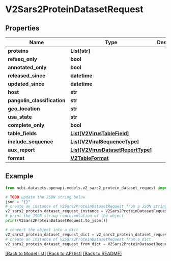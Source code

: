 # V2Sars2ProteinDatasetRequest


## Properties

Name | Type | Description | Notes
------------ | ------------- | ------------- | -------------
**proteins** | **List[str]** |  | [optional] 
**refseq_only** | **bool** |  | [optional] 
**annotated_only** | **bool** |  | [optional] 
**released_since** | **datetime** |  | [optional] 
**updated_since** | **datetime** |  | [optional] 
**host** | **str** |  | [optional] 
**pangolin_classification** | **str** |  | [optional] 
**geo_location** | **str** |  | [optional] 
**usa_state** | **str** |  | [optional] 
**complete_only** | **bool** |  | [optional] 
**table_fields** | [**List[V2VirusTableField]**](V2VirusTableField.md) |  | [optional] 
**include_sequence** | [**List[V2ViralSequenceType]**](V2ViralSequenceType.md) |  | [optional] 
**aux_report** | [**List[V2VirusDatasetReportType]**](V2VirusDatasetReportType.md) |  | [optional] 
**format** | [**V2TableFormat**](V2TableFormat.md) |  | [optional] 

## Example

```python
from ncbi.datasets.openapi.models.v2_sars2_protein_dataset_request import V2Sars2ProteinDatasetRequest

# TODO update the JSON string below
json = "{}"
# create an instance of V2Sars2ProteinDatasetRequest from a JSON string
v2_sars2_protein_dataset_request_instance = V2Sars2ProteinDatasetRequest.from_json(json)
# print the JSON string representation of the object
print(V2Sars2ProteinDatasetRequest.to_json())

# convert the object into a dict
v2_sars2_protein_dataset_request_dict = v2_sars2_protein_dataset_request_instance.to_dict()
# create an instance of V2Sars2ProteinDatasetRequest from a dict
v2_sars2_protein_dataset_request_from_dict = V2Sars2ProteinDatasetRequest.from_dict(v2_sars2_protein_dataset_request_dict)
```
[[Back to Model list]](../README.md#documentation-for-models) [[Back to API list]](../README.md#documentation-for-api-endpoints) [[Back to README]](../README.md)


